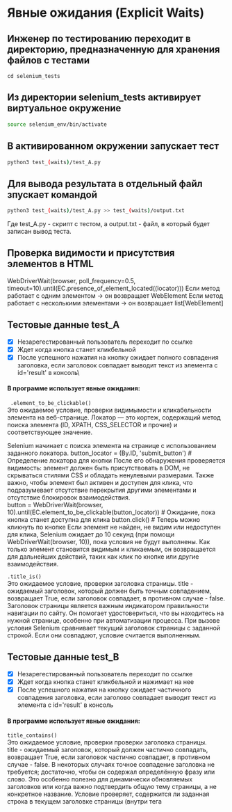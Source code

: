 # Явные ожидания (Explicit Waits)  

## Инженер по тестированию переходит в директорию, предназначенную для хранения файлов с тестами
```
cd selenium_tests
```
## Из директории selenium_tests активирует виртуальное окружение
```sh
source selenium_env/bin/activate
```
## В активированном окружении запускает тест 
```sh
python3 test_(waits)/test_A.py
```
## Для вывода результата в отдельный файл зпускает командой 
```sh
python3 test_(waits)/test_A.py >> test_(waits)/output.txt
```
Где test_A.py -  скрипт с тестом, а output.txt - файл, в который будет записан вывод теста.


## Проверка видимости и присутствия элементов в HTML
WebDriverWait(browser, poll_frequency=0.5, timeout=10).until(EC.presence_of_element_located((locator)))
Если метод работает с одним элементом → он возвращает WebElement
Если метод работает с несколькими элементами → он возвращает list[WebElement]

## Тестовые данные test_A
- [x] Незарегестированный пользователь переходит по ссылке
- [x] Ждет когда кнопка станет кликбельной
- [x] После успешного нажатия на кнопку ожидает полного совпадения заголовка, если заголовок совпадает выводит текст из элемента с id='result' в консоль\
#### В программе использует явные ожидания: 
``` .element_to_be_clickable()``` \
Это ожидаемое условие, проверки видимымости и кликабельности элемента на веб-странице. 
Локатор — это кортеж, содержащий метод поиска элемента (ID, XPATH, CSS_SELECTOR и прочие) и соответствующее значение.

Selenium начинает с поиска элемента на странице с использованием заданного локатора. 
button_locator = (By.ID, 'submit_button') # Определение локатора для кнопки
После его обнаружения проверяется видимость: элемент должен быть присутствовать в DOM, не скрываться стилями CSS и обладать ненулевыми размерами.
Также важно, чтобы элемент был активен и доступен для клика, что подразумевает отсутствие перекрытия другими элементами и отсутствие блокировок взаимодействия.  
button = WebDriverWait(browser, 10).until(EC.element_to_be_clickable(button_locator)) # Ожидание, пока кнопка станет доступна для клика
button.click() # Теперь можно кликнуть по кнопке
Если элемент не найден, не видим или недоступен для клика, Selenium ожидает до 10 секунд (при помощи WebDriverWait(browser, 10)), пока условия не будут выполнены. 
Как только элемент становится видимым и кликаемым, он возвращается для дальнейших действий, таких как клик по кнопке или другие взаимодействия.

```.title_is()``` \
Это ожидаемое условие, проверки заголовка страницы. 
title - ожидаемый заголовок, который должен быть точным совпадением, возвращает True, если заголовок совпадает, в противном случае - false. 
Заголовок страницы является важным индикатором правильности навигации по сайту. 
Он помогает удостовериться, что вы находитесь на нужной странице, особенно при автоматизации процесса. При вызове условия Selenium сравнивает текущий заголовок страницы с заданной строкой. Если они совпадают, условие считается выполненным.

## Тестовые данные test_B
- [x] Незарегестированный пользователь переходит по ссылке
- [x] Ждет когда кнопка станет кликбельной и нажимает на нее
- [x] После успешного нажатия на кнопку ожидает частичного совпадения заголовка, если заголово совпадает выводит текст из элемента с id='result' в консоль
#### В программе использует явные ожидания: 
```title_contains()```\
Это ожидаемое условие, проверки проверки заголовка страницы. \
title - ожидаемый заголовок, который должен частично совпадать, возвращает True, если заголовок частично совпадает, в противном случае - false.
В некоторых случаях точное совпадение заголовка не требуется; достаточно, чтобы он содержал определённую фразу или слово. 
Это особенно полезно для динамически обновляемых заголовков или когда важно подтвердить общую тему страницы, а не конкретное название.
Условие проверяет, содержится ли заданная строка в текущем заголовке страницы (внутри тега <title>), и если да, то считается выполненным.

## Тестовые данные test_C
- [x] Незарегестированный пользователь переходит по ссылке
- [x] Ждет когда кнопка станет кликбельной и нажимает на нее
- [x] После успешного нажатия на кнопку ожидает появления элемента с class="BMH21YY",  если элемент видим на странице выводит текст из появившегося элемента в консоль.
#### В программе использует явные ожидания: 
```.visibility_of()```\
Это ожидаемое условие, проверки является ли конкретный и уже найденый элемент видимым на веб-странице.\
Элемент не только присутствует в DOM-структуре страницы, но и виден пользователю (например, у него нет атрибутов display: none или visibility: hidden).


## Тестовые данные test_D
- [x] Незарегестированный пользователь переходит по ссылке
- [x] Ждет когда элемент с ID="qQm9y1rk" появится на странице и виден пользователю.
- [x] Если элемент присутствует на странице, выводит текст из элемента в консоль.
#### В программе использует явные ожидания: 
```.presence_of_element_located()``` \
Это ожидаемое условие, проверки, что элемент присутствует на веб-странице\ 
"присутствие" не означает "видимость". То есть элемент может быть на странице, но скрыт от пользователя (например, имеет стиль display: none; или visibility: hidden;).
Метод не сработает:
Если элемент вообще не загружен в DOM, Нужно подождать с WebDriverWait и presence_of_element_located()
Если сайт использует display: flex/grid/inline-block, тогда вместо display = 'block' надо вернуть его оригинальное состояние: ```browser.execute_script("arguments[0].style.display = '';", element)```
Если скрытие элемента завязано на JS-фреймворки (React, Vue, Angular) Тогда после изменения стиля, JS может снова скрыть элемент. Решение — имитировать пользовательское действие (клик, ввод), а не просто менять стили.
 ```presence_of_all_elements_located()``` \
 В некоторых случаях необходимо работать с группой элементов, такими как списки или кнопки. 
 Используя это условие, можно убедиться, что все элементы загрузились и присутствуют на странице перед началом взаимодействия с ними. 
 Метод проверяет наличие указанных локатором элементов в DOM-структуре, однако стоит помнить, что "присутствие" не гарантирует их "видимость".




## Тестовые данные test_E
- [x] Незарегестированный пользователь переходит по ссылке
- [x] Ждет когда элементы из подготовленого списка с id появится на странице и станут видны пользователю.
- [x] Нажимает на каждый видимый и доступныйэлемент из списка
#### В программе использует явные ожидания: 
```.visibility_of_element_located()``` \
Это ожидаемое условие, проверки, что элемент не только присутствует на странице, но и видим пользователю. \
Это условие учитывает не только наличие элемента в DOM-структуре страницы, но и его реальную видимость на экране.
```visibility_of_any_elements_located()```
Это ожидаемое условие, проверки видимости хотя бы одного элемента из группы элементов, соответствующих заданному локатору. 
Локатор остается прежним, а необходимость условия заключается в том, что на странице может быть несколько элементов с одинаковыми характеристиками, и важно удостовериться, что хотя бы один из них виден пользователю перед продолжением выполнения кода.
Условие ищет все элементы по локатору и возвращает список видимых. Если список не пуст, условие считается выполненным.
```visibility_of_all_elements_located()```
Это ожидаемое условие, проверки, что все элементы, соответствующие указанному локатору, видимы на веб-странице.
Данное условие важно, поскольку в некоторых ситуациях нужно убедиться, что каждый элемент группы доступен пользователю, как, например, при проверке видимости всех пунктов меню или доступности чекбоксов для выбора.
Условие выполняет поиск всех элементов по заданному локатору. Выполнение условия считается успешным, если все найденные элементы видимы.



## Тестовые данные test_F
- [x] Незарегестированный пользователь переходит по ссылке
- [x] Ожидает появление рекламного окна и закрывает его
- [x] Убеждается что окно стало невидимым
- [x] Если окно невидимо и появилась кнопка, нажимает на нее
- [x] После чего выводит текст из элмента с id='message', если текст присутствует в нем
#### В программе использует явные ожидания:
```.invisibility_of_element()```
Это ожидаемое условие, проверки, что элемент уже найден, и мы хотим проверить, стал ли он невидимым. \
Поиск элемента с помощью условия EC.invisibility_of_element() отличается от других ожидаемых условий, так как не выполняет поиск элемента на странице. 
Он предполагает, что элемент уже найден и передан в качестве аргумента. 
Это означает, что предварительно необходимо найти элемент.
element = browser.find_element(By.ID,'popup')
Условие проверяет видимость элемента на странице. 
WebDriverWait(browser, 10).until(EC.invisibility_of_element(element)) # Ждем, пока всплывающее окно исчезнет
Элемент считается невидимым, если он отсутствует в DOM, имеет ширину и высоту равные нулю, или у него задан стиль display: none.
В зависимости от состояния элемента, условие возвращает резульаты: если элемент невидим, возвращается True, если видим — False. 


```.invisibility_of_element_located()``` \
Это ожидаемое условие, проверки, что элемент, указанный локатором, больше не видим на веб-странице. \
Перед парсингом данных важно убедиться, что определенные элементы, такие как всплывающие окна или баннеры, исчезли или стали невидимыми. 
Это необходимо, чтобы избежать извлечения информации, которая может быть недоступна для пользователя.
Элементы могут находиться в структуре DOM, но быть скрытыми с помощью CSS-стилей, таких как display: none или opacity: 0. Например, элемент с ID drying_spinner отображается во время загрузки данных. 
Мы хотим дождаться его исчезновения, чтобы убедиться, что загрузка завершилась.
Для этого используется команда WebDriverWait(browser, 10).until(EC.invisibility_of_element_located((By.ID, 'loading_spinner'))). 
Здесь мы не ищем элемент заранее, а указываем локатор, и Selenium будет ожидать, пока элемент станет невидимым. Как только это произойдет, WebDriverWait вернет True и код продолжит выполнение.

Условие lambda d: d.find_element(By.ID, 'message').text != "" проверят, что текст в элементе присутствует. 


## Тестовые данные test_G
- [x] Незарегестированный пользователь переходит по ссылке
- [x] Ищет все кнопки на странице и нажимает на каждую, если в кнопке появляется текст при нажатии сохраняет его в список.
- [x] Если появляется рекламное окно, закрывает его и продолжает нажимать на кнопки и сохранять текст. 
- [x] Выводит в консоль в качестве ответа сохраненный текст из списка, разделяя его символом '-'.
#### В программе использует явные ожидания: 
```until(lambda d: button.text != "")```\
 Ждет, пока текст элемента кнопки (сохраненного в переменной button) не станет ненулевым (то есть, пока текстовое содержимое кнопки не станет непустым). Как только условие выполнится, ожидание завершится, и выполнение кода продолжится.


## Тестовые данные test_H
- [x] Незарегестированный пользователь переходит по ссылке
- [x] Ищет все элементы 'чекбокс' и 'кнопка' на странице
- [x] Убеждается, что 'чекбокс' отмечен, после чего нажимает кнопку 
- [x] После того как все чекбоксы проверены
#### В программе использует явные ожидания: 
```.element_to_be_selected()```\
Это ожидаемое условие, проверки, выбран ли указанный элемент на веб-странице, и чаще всего используется с элементами форм, такими как чекбоксы, радиокнопки или опции в выпадающем списке. element — это элемент, который необходимо проверить.
При передаче элемента в условие Selenium проверяет атрибут selected. 
Если элемент выбран (атрибут установлен в true), условие выполняется.
Сначала находится элемент чекбокса на странице, затем используется явное ожидание для проверки его состояния.


## Тестовые данные test_I
- [x] Незарегестированный пользователь переходит по ссылке

#### В программе использует явные ожидания: 
